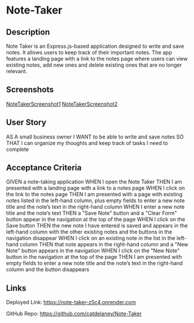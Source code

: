 # Note-Taker

## Description
Note Taker is an Express.js-based application designed to write and save notes. It allows users to keep track of their important notes. The app features a landing page with a link to the notes page where users can view existing notes, add new ones and delete existing ones that are no longer relevant. 

## Screenshots
[NoteTakerScreenshot1](./public/assets/images/Note%20Taker%201.png)
[NoteTakerScreenshot2](./public/assets/images/Note%20Taker%202.png)

## User Story
AS A small business owner
I WANT to be able to write and save notes
SO THAT I can organize my thoughts and keep track of tasks I need to complete

## Acceptance Criteria
GIVEN a note-taking application
WHEN I open the Note Taker
THEN I am presented with a landing page with a link to a notes page
WHEN I click on the link to the notes page
THEN I am presented with a page with existing notes listed in the left-hand column, plus empty fields to enter a new note title and the note’s text in the right-hand column
WHEN I enter a new note title and the note’s text
THEN a "Save Note" button and a "Clear Form" button appear in the navigation at the top of the page
WHEN I click on the Save button
THEN the new note I have entered is saved and appears in the left-hand column with the other existing notes and the buttons in the navigation disappear
WHEN I click on an existing note in the list in the left-hand column
THEN that note appears in the right-hand column and a "New Note" button appears in the navigation
WHEN I click on the "New Note" button in the navigation at the top of the page
THEN I am presented with empty fields to enter a new note title and the note’s text in the right-hand column and the button disappears

## Links
Deployed Link: https://note-taker-z5c4.onrender.com

GitHub Repo: https://github.com/catdelaney/Note-Taker